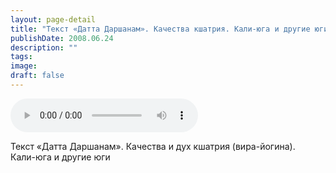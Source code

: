 ```yaml
---
layout: page-detail
title: "Текст «Датта Даршанам». Качества кшатрия. Кали-юга и другие юги"
publishDate: 2008.06.24
description: ""
tags:
image:
draft: false
---
```


<audio title="2008.06.24 - Текст «Датта Даршанам». Качества кшатрия. Кали-юга и другие юги.mp3" src="/upload/iblock/83a/83af0bbd00592caae793f61c243d024f.mp3" controls=""></audio>

 Текст «Датта Даршанам». Качества и дух кшатрия (вира-йогина).  
 Кали-юга и другие юги   

  
